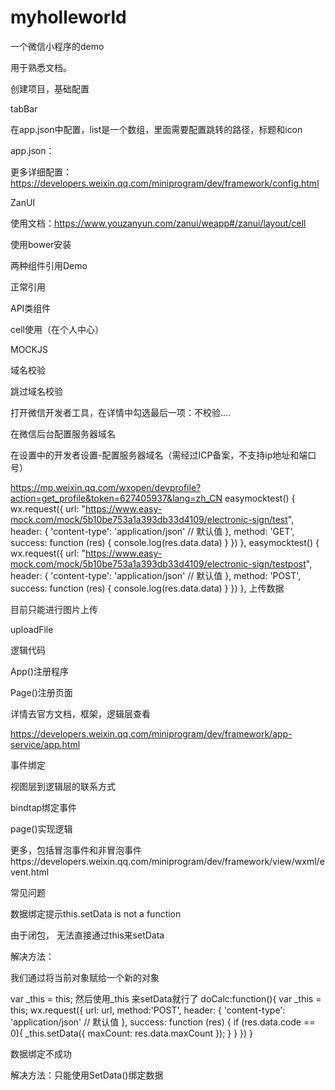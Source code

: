 
# myholleworld
一个微信小程序的demo

用于熟悉文档。

创建项目，基础配置

tabBar

在app.json中配置，list是一个数组，里面需要配置跳转的路径，标题和icon

app.json：

更多详细配置：https://developers.weixin.qq.com/miniprogram/dev/framework/config.html

ZanUI

使用文档：https://www.youzanyun.com/zanui/weapp#/zanui/layout/cell

使用bower安装

两种组件引用Demo

正常引用


API类组件

cell使用（在个人中心）

MOCKJS

域名校验

跳过域名校验

打开微信开发者工具，在详情中勾选最后一项：不校验....

在微信后台配置服务器域名

在设置中的开发者设置-配置服务器域名（需经过ICP备案，不支持ip地址和端口号）

https://mp.weixin.qq.com/wxopen/devprofile?action=get_profile&token=627405937&lang=zh_CN
easymocktest() {
    wx.request({
      url: "https://www.easy-mock.com/mock/5b10be753a1a393db33d4109/electronic-sign/test",
      header: {
        'content-type': 'application/json' // 默认值
      },
      method: 'GET',
      success: function (res) {
        console.log(res.data.data)
      }
    })
  },
easymocktest() {
    wx.request({
      url: "https://www.easy-mock.com/mock/5b10be753a1a393db33d4109/electronic-sign/testpost",
      header: {
        'content-type': 'application/json' // 默认值
      },
      method: 'POST',
      success: function (res) {
        console.log(res.data.data)
      }
    })
  },
上传数据

目前只能进行图片上传

uploadFile

逻辑代码

App()注册程序

Page()注册页面

详情去官方文档，框架，逻辑层查看

https://developers.weixin.qq.com/miniprogram/dev/framework/app-service/app.html

事件绑定

视图层到逻辑层的联系方式

bindtap绑定事件

page()实现逻辑

更多，包括冒泡事件和非冒泡事件https://developers.weixin.qq.com/miniprogram/dev/framework/view/wxml/event.html

常见问题

数据绑定提示this.setData is not a function

由于闭包， 无法直接通过this来setData

解决方法：

我们通过将当前对象赋给一个新的对象

var _this = this;
然后使用_this 来setData就行了
doCalc:function(){
    var _this = this;
    wx.request({
      url: url,
      method:'POST',
      header: {
        'content-type': 'application/json' // 默认值
      },
      success: function (res) {
        if (res.data.code == 0){
          _this.setData({
            maxCount: res.data.maxCount
          });
        }
      }
    })
  }
  
数据绑定不成功

解决方法：只能使用SetData()绑定数据

